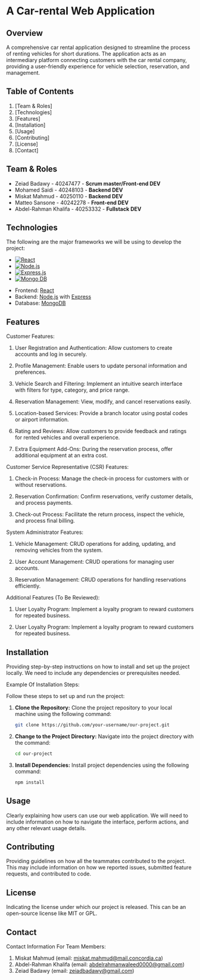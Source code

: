 # A Car-rental Web Application

## Overview

A comprehensive car rental application designed to streamline the process of renting vehicles for short durations. The application acts as an intermediary platform connecting customers with the car rental company, providing a user-friendly experience for vehicle selection, reservation, and management.

## Table of Contents
1. [Team & Roles]
2. [Technologies]
3. [Features]
4. [Installation]
5. [Usage]
6. [Contributing]
7. [License]
8. [Contact]
   

## Team & Roles


* Zeiad Badawy -  40247477 - <strong>Scrum master/Front-end DEV</strong>
* Mohamed Saidi - 40248103 - <strong>Backend DEV</strong>
* Miskat Mahmud - 40250110 - <strong>Backend DEV</strong>
* Matteo Sansone - 40242278 - <strong>Front-end DEV</strong>
* Abdel-Rahman Khalifa - 40253332 - <strong>Fullstack DEV</strong>



## Technologies

The following are the major frameworks we will be using to develop the project:
* [![React][React.js]][React-url]
* [![Node.js][NodeJS]][NodeJS-url]
* [![Express.js][Express.js]][Express-url]
* [![Mongo DB][MongoDB]][MongoDB-url]


- Frontend: [React](https://reactjs.org/)
- Backend: [Node.js](https://nodejs.org/) with [Express](https://expressjs.com/)
- Database: [MongoDB](https://www.mongodb.com/)

[React.js]: https://img.shields.io/badge/React-20232A?style=for-the-badge&logo=react&logoColor=61DAFB
[React-url]: https://reactjs.org/
[Bootstrap.com]: https://img.shields.io/badge/Bootstrap-563D7C?style=for-the-badge&logo=bootstrap&logoColor=white
[Bootstrap-url]: https://getbootstrap.com
[Express.js]:https://img.shields.io/badge/express.js-%23404d59.svg?style=for-the-badge&logo=express&logoColor=%2361DAFB
[Express-url]:https://expressjs.com/
[NodeJS]:https://img.shields.io/badge/node.js-6DA55F?style=for-the-badge&logo=node.js&logoColor=white
[NodeJS-url]:https://nodejs.org/en
[MongoDB]:https://img.shields.io/badge/MongoDB-%234ea94b.svg?style=for-the-badge&logo=mongodb&logoColor=white
[MongoDB-url]:https://www.mongodb.com/
[GoogleMaps]: https://img.shields.io/badge/Google%20Maps-black?style=for-the-badge&logo=google-maps&logoColor=aqua
[GoogleMaps-url]: https://developers.google.com/maps



## Features



Customer Features:
  1. User Registration and Authentication:
        Allow customers to create accounts and log in securely.
     
  2. Profile Management:
        Enable users to update personal information and preferences.
     
  3. Vehicle Search and Filtering:
        Implement an intuitive search interface with filters for type, category, and price range.
     
  4. Reservation Management:
        View, modify, and cancel reservations easily.

  5. Location-based Services:
        Provide a branch locator using postal codes or airport information.

  6. Rating and Reviews:
        Allow customers to provide feedback and ratings for rented vehicles and overall experience.

  7. Extra Equipment Add-Ons:
        During the reservation process, offer additional equipment at an extra cost.



Customer Service Representative (CSR) Features:
  1. Check-in Process:
        Manage the check-in process for customers with or without reservations.

  2. Reservation Confirmation:
        Confirm reservations, verify customer details, and process payments.

  3. Check-out Process:
        Facilitate the return process, inspect the vehicle, and process final billing.



System Administrator Features:
  1. Vehicle Management:
        CRUD operations for adding, updating, and removing vehicles from the system.

  2. User Account Management:
        CRUD operations for managing user accounts.

  3. Reservation Management:
        CRUD operations for handling reservations efficiently.


 Additional Features (To Be Reviewed):
  1. User Loyalty Program:
        Implement a loyalty program to reward customers for repeated business.
  
  2. User Loyalty Program:
        Implement a loyalty program to reward customers for repeated business.
  
  

## Installation

Providing step-by-step instructions on how to install and set up the project locally. We need to include any dependencies or prerequisites 
needed.

Example Of Installation Steps:

Follow these steps to set up and run the project:

1. **Clone the Repository:**
   Clone the project repository to your local machine using the following command:
   ```bash
   git clone https://github.com/your-username/our-project.git
2. **Change to the Project Directory:**
   Navigate into the project directory with the command:
   ```bash
   cd our-project
3. **Install Dependencies:**
   Install project dependencies using the following command:
   ```bash
   npm install

## Usage

Clearly explaining how users can use our web application. We will need to include information on how to navigate the interface, perform 
actions, and any other relevant usage details.



## Contributing

Providing guidelines on how all the teammates contributed to the project. This may include information on how we reported issues, submitted 
feature requests, and contributed to code.

## License

Indicating the license under which our project is released. This can be an open-source license like MIT or GPL.

## Contact

Contact Information For Team Members:
1. Miskat Mahmud (email: miskat.mahmud@mail.concordia.ca)
2. Abdel-Rahman Khalifa (email: abdelrahmanwaleed0000@gmail.com)
3. Zeiad Badawy (email: zeiadbadawy@gmail.com)
